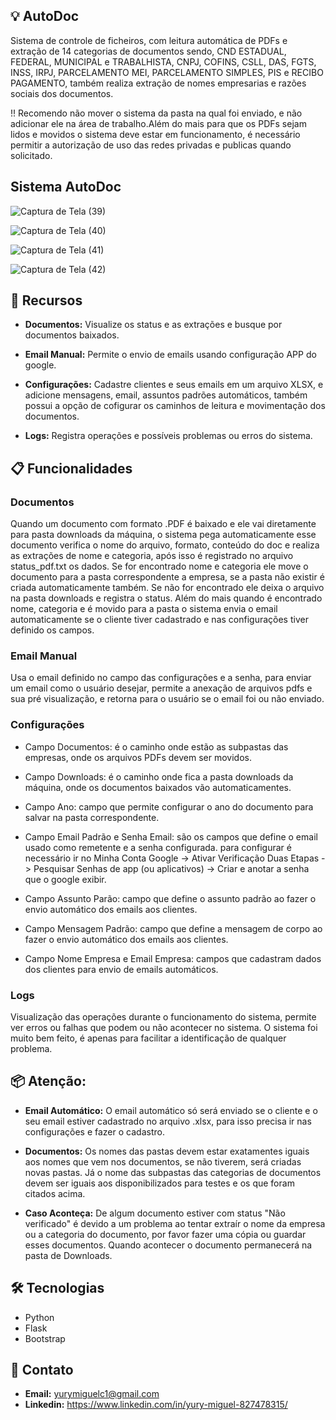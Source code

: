 ## 💡 AutoDoc 
Sistema de controle de ficheiros, com leitura automática de PDFs e extração de 14 categorias de documentos sendo, CND ESTADUAL, FEDERAL, MUNICIPAL e TRABALHISTA, CNPJ, COFINS, CSLL, DAS, FGTS, INSS, IRPJ, PARCELAMENTO MEI, PARCELAMENTO SIMPLES, PIS e RECIBO PAGAMENTO, também realiza extração de nomes empresarias e razões sociais dos documentos.

!! Recomendo não mover o sistema da pasta na qual foi enviado, e não adicionar ele na área de trabalho.Além do mais para que os PDFs sejam lidos e movidos o sistema deve estar em funcionamento, é necessário permitir a autorização de uso das redes privadas e publicas quando solicitado.

## Sistema AutoDoc
![Captura de Tela (39)](https://github.com/user-attachments/assets/c313b2f2-1f36-44c5-831c-d6e9743844c1)

![Captura de Tela (40)](https://github.com/user-attachments/assets/de8d4e5f-af0c-43ff-81eb-6d9825e6a8e4)

![Captura de Tela (41)](https://github.com/user-attachments/assets/c3b7767c-0928-4eb0-81d3-a2d30cac1731)

![Captura de Tela (42)](https://github.com/user-attachments/assets/d2d2f25c-38f8-4bf2-b822-5dc7e3d967a2)


## 🚀 Recursos

- **Documentos:** Visualize os status e as extrações e busque por documentos baixados.

- **Email Manual:** Permite o envio de emails usando configuração APP do google.

- **Configurações:** Cadastre clientes e seus emails em um arquivo XLSX, e adicione mensagens, email, assuntos padrões automáticos, também possui a opção de cofigurar os caminhos de leitura e movimentação dos documentos.

- **Logs:** Registra operações e possíveis problemas ou erros do sistema.


## 📋 Funcionalidades

### Documentos

Quando um documento com formato .PDF é baixado e ele vai diretamente para pasta downloads da máquina,
o sistema pega automaticamente esse documento verifica o nome do arquivo, formato, conteúdo do doc e
realiza as extrações de nome e categoria, após isso é registrado no arquivo status_pdf.txt os dados.
Se for encontrado nome e categoria ele move o documento para a pasta correspondente a empresa, 
se a pasta não existir é criada automaticamente também. Se não for encontrado ele deixa o arquivo na pasta 
downloads e registra o status. Além do mais quando é encontrado nome, categoria e é movido para a pasta o 
sistema envia o email automaticamente se o cliente tiver cadastrado e nas configurações tiver definido os campos.


### Email Manual

Usa o email definido no campo das configurações e a senha, para enviar um email como o usuário desejar, 
permite a anexação de arquivos pdfs e sua pré visualização, e retorna para o usuário se o email foi ou não enviado.


### Configurações

- Campo Documentos: é o caminho onde estão as subpastas das empresas, onde os arquivos PDFs devem ser movidos.

- Campo Downloads: é o caminho onde fica a pasta downloads da máquina, onde os documentos baixados vão automaticamentes.

- Campo Ano: campo que permite configurar o ano do documento para salvar na pasta correspondente.

- Campo Email Padrão e Senha Email: são os campos que define o email usado como remetente e a senha configurada.
                                    para configurar é necessário ir no Minha Conta Google -> Ativar Verificação Duas Etapas
                                    -> Pesquisar Senhas de app (ou aplicativos) -> Criar e anotar a senha que o google exibir.

- Campo Assunto Parão: campo que define o assunto padrão ao fazer o envio automático dos emails aos clientes.

- Campo Mensagem Padrão: campo que define a mensagem de corpo ao fazer o envio automático dos emails aos clientes.

- Campo Nome Empresa e Email Empresa: campos que cadastram dados dos clientes para envio de emails automáticos.


### Logs

Visualização das operações durante o funcionamento do sistema, permite ver erros ou falhas que podem ou não acontecer
no sistema. O sistema foi muito bem feito, é apenas para facilitar a identificação de qualquer problema.


## 📦 Atenção:

- **Email Automático:** O email automático só será enviado se o cliente e o seu email estiver cadastrado no arquivo .xlsx,
para isso precisa ir nas configurações e fazer o cadastro.

- **Documentos:** Os nomes das pastas devem estar exatamentes iguais aos nomes que vem nos documentos, se não tiverem, será 
criadas novas pastas. Já o nome das subpastas das categorias de documentos devem ser iguais aos disponibilizados para testes e os que foram citados acima.

- **Caso Aconteça:** De algum documento estiver com status "Não verificado" é devido a um problema ao tentar extraír o nome da empresa ou a categoria do documento, por favor fazer uma cópia ou guardar esses documentos. Quando acontecer o documento permanecerá na pasta de Downloads.


## 🛠️ Tecnologias
 - Python
 - Flask
 - Bootstrap


## 📧 Contato

- **Email:** yurymiguelc1@gmail.com
- **Linkedin:** https://www.linkedin.com/in/yury-miguel-827478315/
